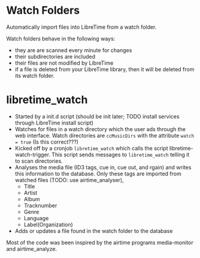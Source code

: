 
Watch Folders
===============
Automatically import files into LibreTime from a watch folder.

Watch folders behave in the following ways:
- they are are scanned every minute for changes
- their subdirectories are included
- their files are not modified by LibreTime
- if a file is deleted from your LibreTime library, then it will be deleted from its watch folder.



libretime_watch
===============
- Started by a init.d script (should be init later; TODO install services through LibreTime install script)
- Watches for files in a watch directory which the user ads through the web interface. Watch directories are `ccMusicDirs` with the attribute `watch = true` (Is this correct???)
- Kicked off by a cronjob `libretime_watch` which calls the script libretime-watch-trigger. This script sends messages to `libretime_watch` telling it to scan directories.
- Analyses the media file (ID3 tags, cue in, cue out, and rgain) and writes this information to the database. Only these tags are imported from watched files (TODO: use airtime_analyser),
  - Title
  - Artist
  - Album
  - Tracknumber
  - Genre
  - Language
  - Label(Organization)
- Adds or updates a file found in the watch folder to the database

Most of the code was been inspired by the airtime programs media-monitor and 
airtime_analyze.


